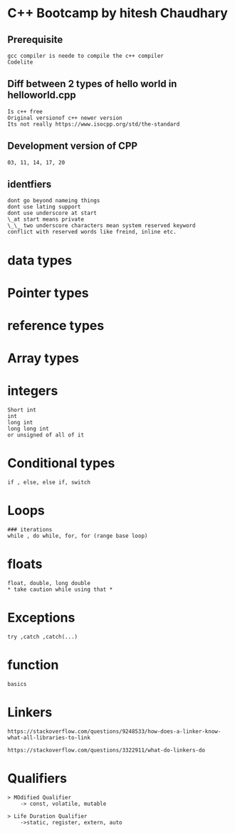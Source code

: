 # C++ Bootcamp by hitesh Chaudhary

## Prerequisite
    gcc compiler is neede to compile the c++ compiler
    Codelite

## Diff between 2 types of hello world in helloworld.cpp
    Is c++ free
    Original versionof c++ newer version
    Its not really https://www.isocpp.org/std/the-standard

## Development version of CPP
    03, 11, 14, 17, 20

## identfiers

    dont go beyond nameing things
    dont use lating support
    dont use underscore at start
    \_at start means private
    \_\_ two underscore characters mean system reserved keyword
    conflict with reserved words like freind, inline etc.

# data types

# Pointer types

# reference types

# Array types

# integers
    Short int
    int
    long int
    long long int
    or unsigned of all of it

# Conditional types
    if , else, else if, switch 

# Loops 
    ### iterations
    while , do while, for, for (range base loop)

# floats
    float, double, long double
    * take caution while using that *

# Exceptions
    try ,catch ,catch(...)

# function
    basics 

# Linkers
    https://stackoverflow.com/questions/9248533/how-does-a-linker-know-what-all-libraries-to-link 

    https://stackoverflow.com/questions/3322911/what-do-linkers-do 

# Qualifiers
    > MOdified Qualifier
        -> const, volatile, mutable

    > Life Duration Qualifier
        ->static, register, extern, auto

